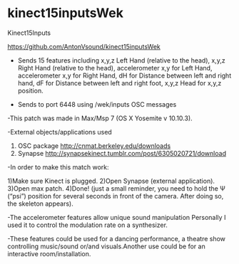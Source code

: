 # kinect15inputsWek

Kinect15Inputs

https://github.com/AntonVsound/kinect15inputsWek

- Sends 15 features including x,y,z Left Hand (relative to the head), x,y,z Right Hand (relative to the head), accelerometer x,y for Left Hand, accelerometer x,y for Right Hand, dH for Distance between left and right hand, dF for Distance between left and right foot, x,y,z Head for x,y,z position.

- Sends to port 6448 using /wek/inputs OSC messages

-This patch was made in Max/Msp 7 (OS X Yosemite v 10.10.3).

-External objects/applications used 

1) OSC package http://cnmat.berkeley.edu/downloads
2) Synapse http://synapsekinect.tumblr.com/post/6305020721/download

-In order to make this match work:

1)Make sure Kinect is plugged.
2)Open Synapse (external application).
3)Open max patch.
4)Done! (just a small reminder, you need to hold the Ψ (“psi”) position for several seconds in front of the camera. After doing so, the skeleton appears). 

-The accelerometer features allow unique sound manipulation Personally I used it to control the modulation rate on a synthesizer. 

-These features could be used for a dancing performance, a theatre show controlling music/sound or/and visuals.Another use could be for  an interactive room/installation.  
